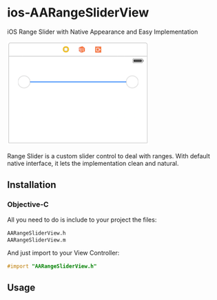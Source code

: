 # ios-AARangeSliderView
iOS Range Slider with Native Appearance and Easy Implementation

![rangeslider](https://github.com/allanalves/ios-AARangeSliderView/blob/master/Images/rangeslider.png?raw=true)

Range Slider is a custom slider control to deal with ranges. With default native interface, it lets the implementation clean and natural.

## Installation

### Objective-C
All you need to do is include to your project the files:

```files
AARangeSliderView.h
AARangeSliderView.m
```

And just import to your View Controller:

```objective-c
#import "AARangeSliderView.h"
```

## Usage
